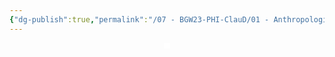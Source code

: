 ```yaml
---
{"dg-publish":true,"permalink":"/07 - BGW23-PHI-ClauD/01 - Anthropologie/03b - Gruppenergebnisse/"}
---
```


<svg xmlns="http://www.w3.org/2000/svg" version="1.1" viewBox="0 0 20 20" width="1024" height="20" class="excalidraw-svg">  <!-- svg-source:excalidraw -->    <defs>    <style class="style-fonts">      @font-face {        font-family: "Virgil";        src: url("https://excalidraw.com/Virgil.woff2");      }      @font-face {        font-family: "Cascadia";        src: url("https://excalidraw.com/Cascadia.woff2");      }      @font-face {        font-family: "Assistant";        src: url("https://excalidraw.com/Assistant-Regular.woff2");      }    </style>      </defs>  <rect x="0" y="0" width="20" height="20" fill="#ffffff"/></svg>

